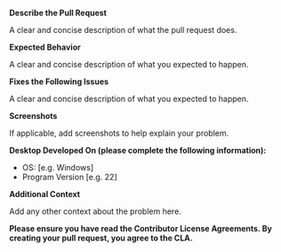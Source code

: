 **Describe the Pull Request**

A clear and concise description of what the pull request does.

**Expected Behavior**

A clear and concise description of what you expected to happen.

**Fixes the Following Issues**

A clear and concise description of what you expected to happen.

**Screenshots**

If applicable, add screenshots to help explain your problem.

**Desktop Developed On (please complete the following information):**

- OS: [e.g. Windows]
- Program Version [e.g. 22]

**Additional Context**

Add any other context about the problem here.

**Please ensure you have read the Contributor License Agreements. By creating your pull request, you agree to the CLA.**
